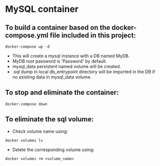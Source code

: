 # MySQL container
## To build a container based on the docker-compose.yml file included in this project: 
```
docker-compose up -d
```
- This will create a mysql instance with a DB named MyDB.
- MyDB root password is 'Password' by default.
- mysql_data persistent named volume will be created.
- .sql dump in local db_entrypoint directory will be imported in the DB if no existing data in mysql_data volume.

## To stop and eliminate the container:
```
docker-compose down
```

## To eliminate the sql volume:
- Check volume name using:
```
docker volumes ls
```
- Delete the corresponding volume using:
```
docker volumes rm <volume_name>
```